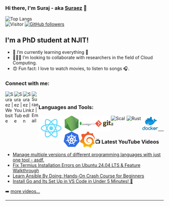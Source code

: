 ### Hi there, I'm Suraj - aka [Suraez][website] 👋
![Top Langs](https://github-readme-stats.vercel.app/api/top-langs/?username=Suraez&layout=compact)
 <br />
![Visitor](https://visitor-badge.laobi.icu/badge?page_id=Suraez.Suraez) [![GitHub followers](https://img.shields.io/github/followers/suraez?label=Follow&style=social)](https://github.com/suraez?tab=followers)


## I'm a PhD student at NJIT!

- 🌱 I’m currently learning everything 🤣
- 🧑🏻‍💻 I’m looking to collaborate with researchers in the field of Cloud Computing.
- 😍 Fun fact: I love to watch movies, to listen to songs 🎧.

### Connect with me:

[<img align="left" alt="Suraez | Website" width="28px" src="https://firebasestorage.googleapis.com/v0/b/web-johannesmilke.appspot.com/o/other%2Fsocial%2Fwebsite.png?alt=media" />][website]
[<img align="left" alt="Suraez | YouTube" width="28px" src="https://firebasestorage.googleapis.com/v0/b/web-johannesmilke.appspot.com/o/other%2Fsocial%2Fyoutube.png?alt=media" />][youtube]
[<img align="left" alt="Suraez | LinkedIn" width="28px" src="https://firebasestorage.googleapis.com/v0/b/web-johannesmilke.appspot.com/o/other%2Fsocial%2Flinkedin.png?alt=media" />][linkedin]
[<img align="left" alt="Suraez | Email" width="22px" src="https://cdn.jsdelivr.net/npm/simple-icons@v3/icons/gmail.svg" />][email]


<br />

### Languages and Tools:

[<img align="left" alt="React" width="80px" src="https://raw.githubusercontent.com/github/explore/80688e429a7d4ef2fca1e82350fe8e3517d3494d/topics/react/react.png" />][website]
[<img align="left" alt="Node.js" width="50px" src="https://raw.githubusercontent.com/github/explore/80688e429a7d4ef2fca1e82350fe8e3517d3494d/topics/nodejs/nodejs.png" />][website]
[<img align="left" alt="MongoDB" width="50px" src="https://raw.githubusercontent.com/github/explore/80688e429a7d4ef2fca1e82350fe8e3517d3494d/topics/mongodb/mongodb.png" />][website]
[<img align="left" alt="Git" width="50px" src="https://raw.githubusercontent.com/github/explore/80688e429a7d4ef2fca1e82350fe8e3517d3494d/topics/git/git.png" />][website]
[<img align="left" alt="Scala" width="50px" src="https://upload.wikimedia.org/wikipedia/commons/3/39/Scala-full-color.svg" />](#)
[<img align="left" alt="Rust" width="50px" src="https://upload.wikimedia.org/wikipedia/commons/d/d5/Rust_programming_language_black_logo.svg" />](#)
[<img align="left" alt="Docker" width="50px" src="https://raw.githubusercontent.com/github/explore/379d49236d826364be968345e0a085d044108cff/topics/docker/docker.png" />][website]
[<img align="left" alt="Kubernetes" width="50px" src="https://raw.githubusercontent.com/github/explore/01ea2a586e5da744792d0ccfce2f68b861f29301/topics/kubernetes/kubernetes.png" />][website]
[<img align="left" alt="Grafana" width="50px" src="https://raw.githubusercontent.com/grafana/grafana/master/public/img/grafana_icon.svg" />][website]

<br />
<br />

---
### 📺 Latest YouTube Videos

<!-- YOUTUBE:START -->
- [Manage multiple versions of different programming languages with just one tool - asdf.](https://www.youtube.com/watch?v=z2oBT-_hyNY&t=580s)
- [Fix Termius Installation Errors on Ubuntu 24.04 LTS & Feature Walkthrough](https://www.youtube.com/watch?v=kggOZKGJUZI&t=50s)
- [Learn Ansible By Doing: Hands-On Crash Course for Beginners](https://www.youtube.com/watch?v=LejfhKjlC7c&t=14s)
- [Install Go and Its Set Up in VS Code in Under 5 Minutes! 🚀 ](https://www.youtube.com/watch?v=m6k1sprtsX4&t=80s)
<!-- YOUTUBE:END -->

➡️ [more videos...](https://www.youtube.com/@surajoberai)

---

[website]: https://sko.com.np/
[twitter]: https://twitter.com/OberaiSurazz
[youtube]: https://www.youtube.com/@surajoberai
[instagram]: https://www.instagram.com/cyberking_suraj/
[linkedin]: https://www.linkedin.com/in/suraj-ojha/
[email]: mailto:so299@njit.edu